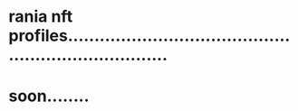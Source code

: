 # rania nft profiles........................................................................
# soon........
